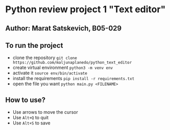 # Python review project 1 "Text editor"
## Author: Marat Satskevich, B05-029

## To run the project
* clone the repository `git clone https://github.com/maljunaplanedo/python_text_editor`
* create virtual environment `python3 -m venv env`
* activate it `source env/bin/activate`
* install the requirements `pip install -r requirements.txt`
* open the file you want `python main.py <FILENAME>`

## How to use?
* Use arrows to move the cursor
* Use `Alt+Q` to quit
* Use `Alt+S` to save